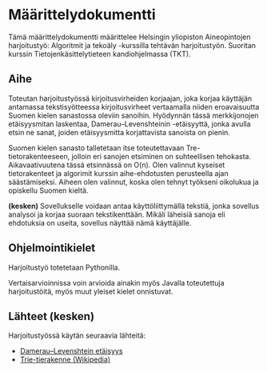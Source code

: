# Määrittelydokumentti
Tämä määrittelydokumentti määrittelee Helsingin yliopiston Aineopintojen harjoitustyö: Algoritmit ja tekoäly -kurssilla tehtävän harjoitustyön. Suoritan kurssin Tietojenkäsittelytieteen kandiohjelmassa (TKT).

## Aihe
Toteutan harjoitustyössä kirjoitusvirheiden korjaajan, joka korjaa käyttäjän antamassa tekstisyötteessa kirjoitusvirheet vertaamalla niiden eroavaisuutta Suomen kielen sanastossa oleviin sanoihin. Hyödynnän tässä merkkijonojen etäisyysmitan laskentaa, Damerau–Levenshteinin -etäisyyttä, jonka avulla etsin ne sanat, joiden etäisyysmitta korjattavista sanoista on pienin.

 Suomen kielen sanasto talletetaan itse toteutettavaan Tre-tietorakenteeseen, jolloin eri sanojen etsiminen on suhteellisen tehokasta. Aikavaativuutena tässä etsinnässä on O(n). Olen valinnut kyseiset tietorakenteet ja algorimit kurssin aihe-ehdotusten perusteella ajan säästämiseksi. Aiheen olen valinnut, koska olen tehnyt työkseni oikolukua ja opiskellu Suomen kieltä.

**(kesken)** Sovellukselle voidaan antaa käyttöliittymällä tekstiä, jonka sovellus analysoi ja korjaa suoraan tekstikenttään. Mikäli läheisiä sanoja eli ehdotuksia on useita, sovellus näyttää nämä käyttäjälle.

## Ohjelmointikielet
Harjoitustyö totetetaan Pythonilla.

Vertaisarvioinnissa voin arvioida ainakin myös Javalla toteutettuja harjoitustöitä, myös muut yleiset kielet onnistuvat.

## Lähteet **(kesken)**
Harjoitustyössä käytän seuraavia lähteitä:

- [Damerau–Levenshtein etäisyys](https://en.wikipedia.org/wiki/Damerau%E2%80%93Levenshtein_distance)
- [Trie-tierakenne (Wikipedia)](https://en.wikipedia.org/wiki/Trie)
